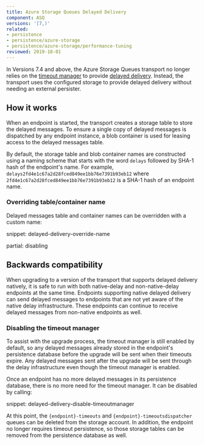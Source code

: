 ```yaml
---
title: Azure Storage Queues Delayed Delivery
component: ASQ
versions: '[7,)'
related:
- persistence
- persistence/azure-storage
- persistence/azure-storage/performance-tuning
reviewed: 2019-10-01
---
```



In Versions 7.4 and above, the Azure Storage Queues transport no longer relies on the [timeout manager](/nservicebus/messaging/timeout-manager.md) to provide [delayed delivery](/nservicebus/messaging/delayed-delivery.md). Instead, the transport uses the configured storage to provide delayed delivery without needing an external persister.


## How it works

When an endpoint is started, the transport creates a storage table to store the delayed messages. To ensure a single copy of delayed messages is dispatched by any endpoint instance, a blob container is used for leasing access to the delayed messages table.

By default, the storage table and blob container names are constructed using a naming scheme that starts with the word `delays` followed by SHA-1 hash of the endpoint's name. For example, `delays2fd4e1c67a2d28fced849ee1bb76e7391b93eb12` where `2fd4e1c67a2d28fced849ee1bb76e7391b93eb12` is a SHA-1 hash of an endpoint name. 


### Overriding table/container name

Delayed messages table and container names can be overridden with a custom name:

snippet: delayed-delivery-override-name

partial: disabling

## Backwards compatibility

When upgrading to a version of the transport that supports delayed delivery natively, it is safe to run with both native-delay and non-native-delay endpoints at the same time. Endpoints supporting native delayed delivery can send delayed messages to endpoints that are not yet aware of the native delay infrastructure. These endpoints can continue to receive delayed messages from non-native endpoints as well.


### Disabling the timeout manager

To assist with the upgrade process, the timeout manager is still enabled by default, so any delayed messages already stored in the endpoint's persistence database before the upgrade will be sent when their timeouts expire. Any delayed messages sent after the upgrade will be sent through the delay infrastructure even though the timeout manager is enabled.

Once an endpoint has no more delayed messages in its persistence database, there is no more need for the timeout manager. It can be disabled by calling:

snippet: delayed-delivery-disable-timeoutmanager

At this point, the `{endpoint}-timeouts` and `{endpoint}-timeoutsdispatcher` queues can be deleted from the storage account. In addition, the endpoint no longer requires timeout persistence, so those storage tables can be removed from the persistence database as well.